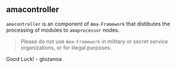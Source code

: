## amacontroller
`amacontroller` is an component of `Ama-Framework` that distibutes the processing of modules to `amaprocessor` nodes.

>    Please do not use `Ama-Framework` in military or secret service organizations,
>		      or for illegal purposes.


Good Luck! - glozanoa
